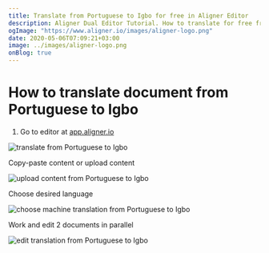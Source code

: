 ```yaml
---
title: Translate from Portuguese to Igbo for free in Aligner Editor
description: Aligner Dual Editor Tutorial. How to translate for free from Portuguese to Igbo. Aligner is multilingual document management platform. 
ogImage: "https://www.aligner.io/images/aligner-logo.png"
date: 2020-05-06T07:09:21+03:00
image: ../images/aligner-logo.png
onBlog: true
---
```


# How to translate document from Portuguese to Igbo

1. Go to editor at [app.aligner.io](https://app.aligner.io "Aligner App web page")

![translate from Portuguese to Igbo](../aligner-blank-editor.png "translate from Portuguese to Igbo")

Copy-paste content or upload content

![upload content from Portuguese to Igbo](../aligner-uploaded-document.png "upload content from Portuguese to Igbo")

Choose desired language

![choose machine translation from Portuguese to Igbo](../aligner-language-dropdown.png "choose machine translation from Portuguese to Igbo")

Work and edit 2 documents in parallel

![edit translation from Portuguese to Igbo](../aligner-double-sitded-editor.png "edit translation from Portuguese to Igbo")

